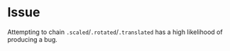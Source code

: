 # Issue

Attempting to chain `.scaled`/`.rotated`/`.translated` has a high likelihood of producing a bug. 
